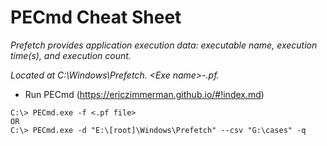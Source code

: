 # PECmd Cheat Sheet

*Prefetch provides application execution data: executable name, execution time(s), and execution count.*

*Located at C:\Windows\Prefetch. \<Exe name>-<Hash>.pf.*

- Run PECmd (https://ericzimmerman.github.io/#!index.md)

```
C:\> PECmd.exe -f <.pf file>
OR
C:\> PECmd.exe -d "E:\[root]\Windows\Prefetch" --csv "G:\cases" -q
```
